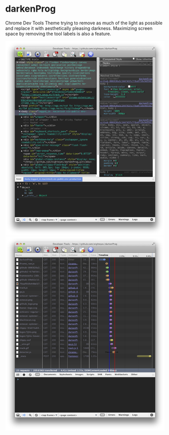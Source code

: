 darkenProg
==========

Chrome Dev Tools Theme trying to remove as much of the light as possible and replace it with aesthetically pleasing darkness.
Maximizing screen space by removing the tool labels is also a feature.

![Main Screen with Console](https://github.com/eighteyes/eighteyes.github.com/blob/master/devTools_main.png)
![Network Tab](https://github.com/eighteyes/eighteyes.github.com/blob/master/devTools_network.png)